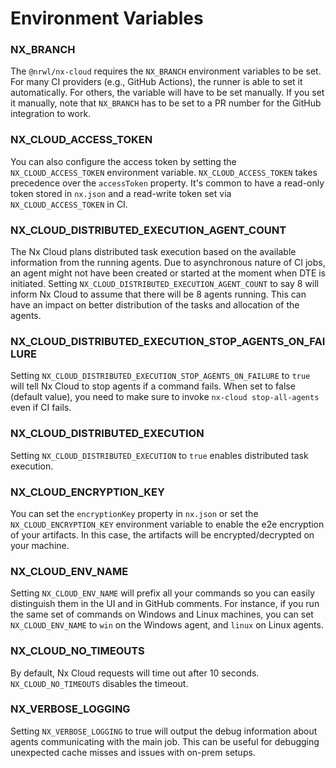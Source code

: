 # Environment Variables

### NX_BRANCH

The `@nrwl/nx-cloud` requires the `NX_BRANCH` environment variables to be set. For many CI providers (e.g., GitHub Actions), the runner is able to set it automatically. For others, the variable will have to be set manually. If you set it manually, note that `NX_BRANCH` has to be set to a PR number for the GitHub integration to work.

### NX_CLOUD_ACCESS_TOKEN

You can also configure the access token by setting the `NX_CLOUD_ACCESS_TOKEN` environment variable. `NX_CLOUD_ACCESS_TOKEN` takes precedence over the `accessToken` property. It's common to have a read-only token stored in `nx.json` and a read-write token set via `NX_CLOUD_ACCESS_TOKEN` in CI.

### NX_CLOUD_DISTRIBUTED_EXECUTION_AGENT_COUNT

The Nx Cloud plans distributed task execution based on the available information from the running agents. Due to asynchronous nature of CI jobs, an agent might not have been created or started at the moment when DTE is initiated. Setting `NX_CLOUD_DISTRIBUTED_EXECUTION_AGENT_COUNT` to say 8 will inform Nx Cloud to assume that there will be 8 agents running. This can have an impact on better distribution of the tasks and allocation of the agents.

### NX_CLOUD_DISTRIBUTED_EXECUTION_STOP_AGENTS_ON_FAILURE

Setting `NX_CLOUD_DISTRIBUTED_EXECUTION_STOP_AGENTS_ON_FAILURE` to `true` will tell Nx Cloud to stop agents if a command fails. When set to false (default value), you need to make sure to invoke `nx-cloud stop-all-agents` even if CI fails.

### NX_CLOUD_DISTRIBUTED_EXECUTION

Setting `NX_CLOUD_DISTRIBUTED_EXECUTION` to `true` enables distributed task execution.

### NX_CLOUD_ENCRYPTION_KEY

You can set the `encryptionKey` property in `nx.json` or set the `NX_CLOUD_ENCRYPTION_KEY` environment variable to enable the e2e encryption of your artifacts. In this case, the artifacts will be encrypted/decrypted on your machine.

### NX_CLOUD_ENV_NAME

Setting `NX_CLOUD_ENV_NAME` will prefix all your commands so you can easily distinguish them in the UI and in GitHub comments. For instance, if you run the same set of commands on Windows and Linux machines, you can set `NX_CLOUD_ENV_NAME` to `win` on the Windows agent, and `linux` on Linux agents.

### NX_CLOUD_NO_TIMEOUTS

By default, Nx Cloud requests will time out after 10 seconds. `NX_CLOUD_NO_TIMEOUTS` disables the timeout.

### NX_VERBOSE_LOGGING

Setting `NX_VERBOSE_LOGGING` to true will output the debug information about agents communicating with the main job. This can be useful for debugging unexpected cache misses and issues with on-prem setups.
